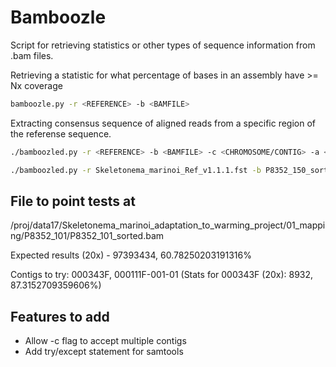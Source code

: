 # Bamboozle

Script for retrieving statistics or other types of sequence information from .bam files. 

Retrieving a statistic for what percentage of bases in an assembly have >= Nx coverage

```bash
bamboozle.py -r <REFERENCE> -b <BAMFILE>
```

Extracting consensus sequence of aligned reads from a specific region of the referense sequence.


```bash
./bamboozled.py -r <REFERENCE> -b <BAMFILE> -c <CHROMOSOME/CONTIG> -a <RANGE>
```
```bash
./bamboozled.py -r Skeletonema_marinoi_Ref_v1.1.1.fst -b P8352_150_sorted.bam -c 000028F -a 686188-691148
```


## File to point tests at

/proj/data17/Skeletonema_marinoi_adaptation_to_warming_project/01_mapping/P8352_101/P8352_101_sorted.bam

Expected results (20x) - 97393434, 60.78250203191316%

Contigs to try: 000343F, 000111F-001-01
(Stats for 000343F (20x): 8932, 87.3152709359606%)

## Features to add

* Allow -c flag to accept multiple contigs
* Add try/except statement for samtools


